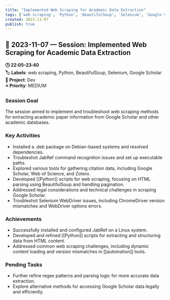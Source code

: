 ```yaml
---
title: "Implemented Web Scraping for Academic Data Extraction"
tags: ['web scraping', 'Python', 'BeautifulSoup', 'Selenium', 'Google Scholar']
created: 2023-11-07
publish: true
---
```


## 📅 2023-11-07 — Session: Implemented Web Scraping for Academic Data Extraction

**🕒 22:05–23:40**  
**🏷️ Labels**: web scraping, Python, BeautifulSoup, Selenium, Google Scholar  
**📂 Project**: Dev  
**⭐ Priority**: MEDIUM  


### Session Goal
The session aimed to implement and troubleshoot web scraping methods for extracting academic paper information from Google Scholar and other academic databases.

### Key Activities
- Installed a .deb package on Debian-based systems and resolved dependencies.
- Troubleshot JabRef command recognition issues and set up executable paths.
- Explored various tools for gathering citation data, including Google Scholar, Web of Science, and Zotero.
- Developed [[Python]] scripts for web scraping, focusing on HTML parsing using BeautifulSoup and handling pagination.
- Addressed legal considerations and technical challenges in scraping Google Scholar.
- Troubleshot Selenium WebDriver issues, including ChromeDriver version mismatches and WebDriver options errors.

### Achievements
- Successfully installed and configured JabRef on a Linux system.
- Developed and refined [[Python]] scripts for extracting and structuring data from HTML content.
- Addressed common web scraping challenges, including dynamic content loading and version mismatches in [[automation]] tools.

### Pending Tasks
- Further refine regex patterns and parsing logic for more accurate data extraction.
- Explore alternative methods for accessing Google Scholar data legally and efficiently.
